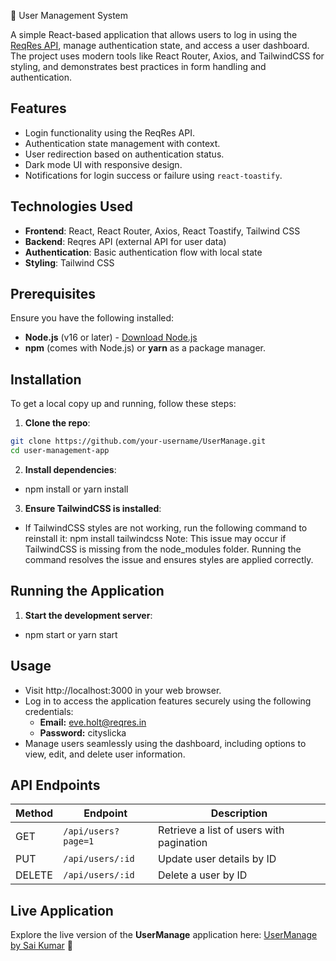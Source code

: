 🚀 User Management System

A simple React-based application that allows users to log in using the [ReqRes API](https://reqres.in/), manage authentication state, and access a user dashboard. The project uses modern tools like React Router, Axios, and TailwindCSS for styling, and demonstrates best practices in form handling and authentication.

## Features

- Login functionality using the ReqRes API.
- Authentication state management with context.
- User redirection based on authentication status.
- Dark mode UI with responsive design.
- Notifications for login success or failure using `react-toastify`.

## Technologies Used

- **Frontend**: React, React Router, Axios, React Toastify, Tailwind CSS
- **Backend**: Reqres API (external API for user data)
- **Authentication**: Basic authentication flow with local state
- **Styling**: Tailwind CSS

## Prerequisites

Ensure you have the following installed:

- **Node.js** (v16 or later) - [Download Node.js](https://nodejs.org/)
- **npm** (comes with Node.js) or **yarn** as a package manager.

## Installation

To get a local copy up and running, follow these steps:

1. **Clone the repo**:

```bash
git clone https://github.com/your-username/UserManage.git
cd user-management-app
```

2. **Install dependencies**:

- npm install or yarn install

3. **Ensure TailwindCSS is installed**:

- If TailwindCSS styles are not working, run the following command to reinstall it: npm install tailwindcss
  Note: This issue may occur if TailwindCSS is missing from the node_modules folder. Running the command resolves the issue and ensures styles are applied correctly.

## Running the Application

1. **Start the development server**:

- npm start or yarn start

## Usage

- Visit http://localhost:3000 in your web browser.
- Log in to access the application features securely using the following credentials:
  - **Email:** eve.holt@reqres.in
  - **Password:** cityslicka
- Manage users seamlessly using the dashboard, including options to view, edit, and delete user information.

## API Endpoints

| Method | Endpoint            | Description                              |
| ------ | ------------------- | ---------------------------------------- |
| GET    | `/api/users?page=1` | Retrieve a list of users with pagination |
| PUT    | `/api/users/:id`    | Update user details by ID                |
| DELETE | `/api/users/:id`    | Delete a user by ID                      |

## Live Application

Explore the live version of the **UserManage** application here: [UserManage by Sai Kumar](https://user-manage-sai.vercel.app/) 🚀
